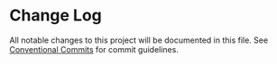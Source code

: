 <!-- prettier-ignore-start -->

# Change Log

All notable changes to this project will be documented in this file.
See [Conventional Commits](https://conventionalcommits.org) for commit guidelines.

<!-- prettier-ignore-end -->
